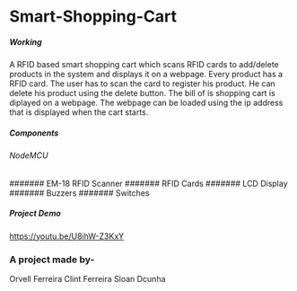 # Smart-Shopping-Cart
##### Working
A RFID based smart shopping cart which scans RFID cards to add/delete products in the system and displays it on a webpage.
Every product has a RFID card. The user has to scan the card to register his product. He can delete his product using the delete button. The bill of is shopping cart is diplayed on a webpage. The webpage can be loaded using the ip address that is displayed when the cart starts.
##### Components
###### NodeMCU
####### EM-18 RFID Scanner
####### RFID Cards
####### LCD Display
####### Buzzers
####### Switches
##### Project Demo
https://youtu.be/U8ihW-Z3KxY

### A project made by-
Orvell Ferreira
Clint Ferreira
Sloan Dcunha
